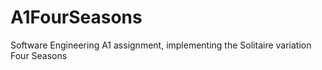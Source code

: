 # A1FourSeasons
Software Engineering A1 assignment, implementing the Solitaire variation Four Seasons
